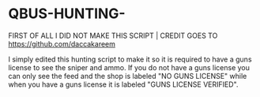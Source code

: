 # QBUS-HUNTING- 
FIRST OF ALL I DID NOT MAKE THIS SCRIPT | CREDIT GOES TO https://github.com/daccakareem



I simply edited this hunting script to make it so it is required to have a guns license to see the sniper and ammo.
If you do not have a guns license you can only see the feed and the shop is labeled "NO GUNS LICENSE" while when
you have a guns license it is labeled "GUNS LICENSE VERIFIED". 
